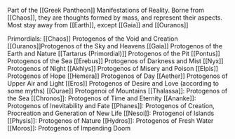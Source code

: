 Part of the [[Greek Pantheon]]
Manifestations of Reality. Borne from [[Chaos]], they are thoughts formed by mass, and represent their aspects. Most stay away from [[Earth]], except [[Gaia]] and [[Ouranos]]

Primordials:
[[Chaos]] Protogenos of the Void and Creation
[[Ouranos]]Protogenos of the Sky and Heavens
[[Gaia]] Protogenos of the Earth and Nature
[[Tartarus (Primordial)]] Protogenos of the Pit
[[Pontus]] Protogenos of the Sea
[[Erebus]] Protogenos of Darkness and Mist
[[Nyx]] Protogenos of Night
[[Akhlys]] Protogenos of Misery and Poison
[[Elpis]] Protogenos of Hope
[[Hemera]] Protogenos of Day
[[Aether]] Protogenos of Upper Air and Light
[[Eros]] Protogenos of Desire and Love (according to some myths)
[[Ourae]] Protogenoi of Mountains
[[Thalassa]]: Protogenos of the Sea
[[Chronos]]: Protogenos of Time and Eternity
[[Ananke]]: Protogenos of Inevitability and Fate
[[Phanes]]: Protogenos of Creation, Procreation and Generation of New Life
[[Nesoi]]: Protogenoi of Islands
[[Physis]]: Protogenos of Nature
[[Hydros]]: Protogenos of Fresh Water
[[Moros]]: Protogenos of Impending Doom
